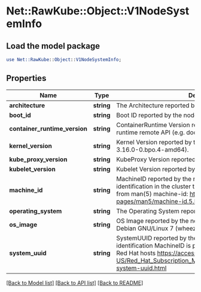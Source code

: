 # Net::RawKube::Object::V1NodeSystemInfo

## Load the model package
```perl
use Net::RawKube::Object::V1NodeSystemInfo;
```

## Properties
Name | Type | Description | Notes
------------ | ------------- | ------------- | -------------
**architecture** | **string** | The Architecture reported by the node | 
**boot_id** | **string** | Boot ID reported by the node. | 
**container_runtime_version** | **string** | ContainerRuntime Version reported by the node through runtime remote API (e.g. docker://1.5.0). | 
**kernel_version** | **string** | Kernel Version reported by the node from &#39;uname -r&#39; (e.g. 3.16.0-0.bpo.4-amd64). | 
**kube_proxy_version** | **string** | KubeProxy Version reported by the node. | 
**kubelet_version** | **string** | Kubelet Version reported by the node. | 
**machine_id** | **string** | MachineID reported by the node. For unique machine identification in the cluster this field is preferred. Learn more from man(5) machine-id: http://man7.org/linux/man-pages/man5/machine-id.5.html | 
**operating_system** | **string** | The Operating System reported by the node | 
**os_image** | **string** | OS Image reported by the node from /etc/os-release (e.g. Debian GNU/Linux 7 (wheezy)). | 
**system_uuid** | **string** | SystemUUID reported by the node. For unique machine identification MachineID is preferred. This field is specific to Red Hat hosts https://access.redhat.com/documentation/en-US/Red_Hat_Subscription_Management/1/html/RHSM/getting-system-uuid.html | 

[[Back to Model list]](../README.md#documentation-for-models) [[Back to API list]](../README.md#documentation-for-api-endpoints) [[Back to README]](../README.md)


